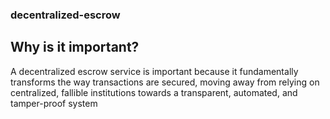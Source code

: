 ### decentralized-escrow



## Why is it important?
A decentralized escrow service is important because it fundamentally transforms the way transactions are secured, moving away from relying on centralized, fallible institutions towards a transparent, automated, and tamper-proof system

